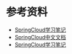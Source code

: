 


# 参考资料

- [SpringCloud学习笔记](https://blog.csdn.net/weixin_43591980/article/details/106255122)
- [SpringCloud中文文档](https://www.springcloud.cc/)
- [SpringCloud学习笔记](https://www.kuangstudy.com/bbs/1374942542566551554)
